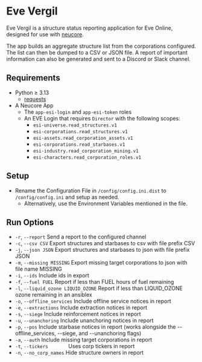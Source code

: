# Eve Vergil

Eve Vergil is a structure status reporting application for Eve Online, designed for use with [neucore](https://github.com/tkhamez/neucore). 

The app builds an aggregate structure list from the corporations configured. The list can then be dumped to a CSV or JSON file. A report of important information can also be generated and sent to a Discord or Slack channel.

## Requirements

* Python ≥ 3.13
  * [requests](https://pypi.org/project/requests/)
* A Neucore App
  * The `app-esi-login` and `app-esi-token` roles
  * An EVE Login that requires `Director` with the following scopes:
    * `esi-universe.read_structures.v1`
    * `esi-corporations.read_structures.v1`
    * `esi-assets.read_corporation_assets.v1`
    * `esi-corporations.read_starbases.v1`
    * `esi-industry.read_corporation_mining.v1`
    * `esi-characters.read_corporation_roles.v1`
    
## Setup
* Rename the Configuration File in `/config/config.ini.dist` to `/config/config.ini` and setup as needed. 
  * Alternatively, use the Environment Variables mentioned in the file.

## Run Options
* `-r`, `--report`                        Send a report to the configured channel
* `-c`, `--csv CSV`                       Export structures and starbases to csv with file prefix CSV
* `-j`, `--json JSON`                     Export structures and starbases to json with file prefix JSON
* `-m`, `--missing MISSING`               Export missing target corporations to json with file name MISSING
* `-i`, `--ids`                           Include ids in export
* `-f`, `--fuel FUEL`                     Report if less than FUEL hours of fuel remaining
* `-l`, `--liquid_ozone LIQUID_OZONE`     Report if less than LIQUID_OZONE ozone remaining in an ansiblex
* `-o`, `--offline_services`              Include offline service notices in report
* `-e`, `--extractions`                   Include extraction notices in report
* `-s`, `--siege`                         Include reinforcement notices in report
* `-u`, `--unanchoring`                   Include unanchoring notices in report
* `-p`, `--pos`                           Include starbase notices in report (works alongside the --offline_services, --siege, and --unanchoring flags)
* `-a`, `--auth`                          Include missing target corporations in report
* `-t`, `--tickers       `                Uses corp tickers in report
* `-n`, `--no_corp_names`                 Hide structure owners in report